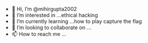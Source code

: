 - 👋 Hi, I’m @mihirgupta2002
- 👀 I’m interested in ...ethical hacking
- 🌱 I’m currently learning ...how to play capture the flag
- 💞️ I’m looking to collaborate on ...
- 📫 How to reach me ...

<!---
mihirgupta2002/mihirgupta2002 is a ✨ special ✨ repository because its `README.md` (this file) appears on your GitHub profile.
You can click the Preview link to take a look at your changes.
--->
